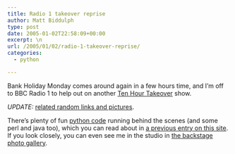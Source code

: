 ```yaml
---
title: Radio 1 takeover reprise
author: Matt Biddulph
type: post
date: 2005-01-02T22:58:09+00:00
excerpt: \n
url: /2005/01/02/radio-1-takeover-reprise/
categories:
  - python

---
```

Bank Holiday Monday comes around again in a few hours time, and I&#8217;m off to BBC Radio 1 to help out on another [Ten Hour Takeover][1] show.

_UPDATE:_ [related random links and pictures][2].

<!--more-->

  
There&#8217;s plenty of fun [python code][3] running behind the scenes (and some perl and java too), which you can read about in [a previous entry on this site][4]. If you look closely, you can even see me in the studio in [the backstage photo gallery][5].

 [1]: https://www.bbc.co.uk/radio1/djs/tenhour/
 [2]: https://pants.heddley.com/2005/01/03/2005-01-03.html#1104743596.959025
 [3]: https://www.bbc.co.uk/radio1/djs/tenhour/works/6.shtml
 [4]: https://www.hackdiary.com/archives/000051.html
 [5]: https://www.bbc.co.uk/radio1/djs/tenhour/aug04/backstage/